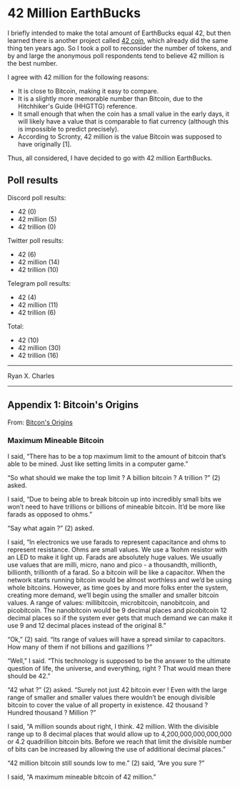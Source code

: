 # 42 Million EarthBucks

I briefly intended to make the total amount of EarthBucks equal 42, but then
learned there is another project called [42 coin](https://www.42-coin.org/),
which already did the same thing ten years ago. So I took a poll to reconsider
the number of tokens, and by and large the anonymous poll respondents tend to
believe 42 million is the best number.

I agree with 42 million for the following reasons:

- It is close to Bitcoin, making it easy to compare.
- It is a slightly more memorable number than Bitcoin, due to the Hitchhiker's
  Guide (HHGTTG) reference.
- It small enough that when the coin has a small value in the early days, it
  will likely have a value that is comparable to fiat currency (although this is
  impossible to predict precisely).
- According to Scronty, 42 million is the value Bitcoin was supposed to have
  originally [1].

Thus, all considered, I have decided to go with 42 million EarthBucks.

## Poll results

Discord poll results:

- 42 (0)
- 42 million (5)
- 42 trillion (0)

Twitter poll results:

- 42 (6)
- 42 million (14)
- 42 trillion (10)

Telegram poll results:

- 42 (4)
- 42 million (11)
- 42 trillion (6)

Total:

- 42 (10)
- 42 million (30)
- 42 trillion (16)

---

Ryan X. Charles

---

## Appendix 1: Bitcoin's Origins

From: [Bitcon's Origins](https://vu.hn/bitcoin%20origins.html)

### Maximum Mineable Bitcoin

I said, “There has to be a top maximum limit to the amount of bitcoin that’s
able to be mined. Just like setting limits in a computer game.”

“So what should we make the top limit ? A billion bitcoin ? A trillion ?” (2)
asked.

I said, “Due to being able to break bitcoin up into incredibly small bits we
won’t need to have trillions or billions of mineable bitcoin. It’d be more like
farads as opposed to ohms.”

“Say what again ?” (2) asked.

I said, “In electronics we use farads to represent capacitance and ohms to
represent resistance. Ohms are small values. We use a 1kohm resistor with an LED
to make it light up. Farads are absolutely huge values. We usually use values
that are milli, micro, nano and pico - a thousandth, millionth, billionth,
trillionth of a farad. So a bitcoin will be like a capacitor. When the network
starts running bitcoin would be almost worthless and we’d be using whole
bitcoins. However, as time goes by and more folks enter the system, creating
more demand, we’ll begin using the smaller and smaller bitcoin values. A range
of values: millibitcoin, microbitcoin, nanobitcoin, and picobitcoin. The
nanobitcoin would be 9 decimal places and picobitcoin 12 decimal places so if
the system ever gets that much demand we can make it use 9 and 12 decimal places
instead of the original 8.”

“Ok,” (2) said. “Its range of values will have a spread similar to capacitors.
How many of them if not billions and gazillions ?”

“Well,” I said. “This technology is supposed to be the answer to the ultimate
question of life, the universe, and everything, right ? That would mean there
should be 42.”

“42 what ?” (2) asked. “Surely not just 42 bitcoin ever ! Even with the large
range of smaller and smaller values there wouldn’t be enough divisible bitcoin
to cover the value of all property in existence. 42 thousand ? Hundred thousand
? Million ?”

I said, “A million sounds about right, I think. 42 million. With the divisible
range up to 8 decimal places that would allow up to 4,200,000,000,000,000 or 4.2
quadrillion bitcoin bits. Before we reach that limit the divisible number of
bits can be increased by allowing the use of additional decimal places.”

“42 million bitcoin still sounds low to me.” (2) said, “Are you sure ?”

I said, “A maximum mineable bitcoin of 42 million.”
